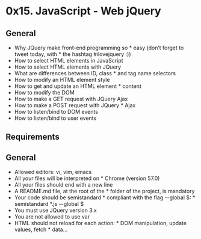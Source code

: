 # 0x15. JavaScript - Web jQuery

## General
* Why JQuery make front-end programming so * easy (don’t forget to tweet today, with * the hashtag #ilovejquery :))
* How to select HTML elements in JavaScript
* How to select HTML elements with JQuery
* What are differences between ID, class * and tag name selectors
* How to modify an HTML element style
* How to get and update an HTML element * content
* How to modify the DOM
* How to make a GET request with JQuery Ajax
* How to make a POST request with JQuery * Ajax
* How to listen/bind to DOM events
* How to listen/bind to user events

## Requirements
## General
* Allowed editors: vi, vim, emacs
* All your files will be interpreted on * Chrome (version 57.0)
* All your files should end with a new line
* A README.md file, at the root of the * folder of the project, is mandatory
* Your code should be semistandard * compliant with the flag --global $: * semistandard *.js --global $
* You must use JQuery version 3.x
* You are not allowed to use var
* HTML should not reload for each action: * DOM manipulation, update values, fetch * data…